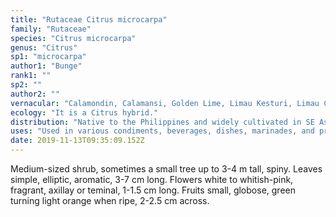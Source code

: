 ```yaml
---
title: "Rutaceae Citrus microcarpa"
family: "Rutaceae"
species: "Citrus microcarpa"
genus: "Citrus"
sp1: "microcarpa"
author1: "Bunge"
rank1: ""
sp2: ""
author2: ""
vernacular: "Calamondin, Calamansi, Golden Lime, Limau Kesturi, Limau Chuit"
ecology: "It is a Citrus hybrid."
distribution: "Native to the Philippines and widely cultivated in SE Asia and other tropical and subtropical countries in Asia."
uses: "Used in various condiments, beverages, dishes, marinades, and preserves. Planted also as an attractive ornamental for its attractive fruits. It is particularly popular among Chinese during the Chinese New Year."
date: 2019-11-13T09:35:09.152Z
---
```

Medium-sized shrub, sometimes a small tree up to 3-4 m tall, spiny. Leaves simple, elliptic, aromatic, 3-7 cm long. Flowers white to whitish-pink, fragrant, axillay or teminal, 1-1.5 cm long. Fruits small, globose, green turning light orange when ripe, 2-2.5 cm across.